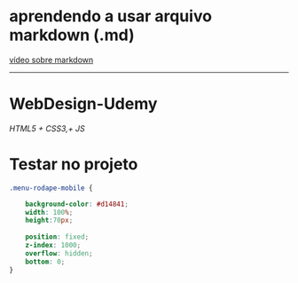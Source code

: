 # aprendendo a usar arquivo markdown (.md)

[vídeo sobre markdown](https://www.youtube.com/watch?v=ZUmeH3NmgX8)

___

# WebDesign-Udemy
*HTML5 + CSS3,+ JS*


# Testar no projeto

```css
.menu-rodape-mobile {

    background-color: #d14841;
    width: 100%;
    height:70px;
    
    position: fixed;
    z-index: 1000;
    overflow: hidden;
    bottom: 0;
}
```
